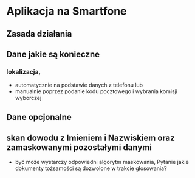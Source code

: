 # Aplikacja na Smartfone

## Zasada działania



## Dane jakie są konieczne

### lokalizacja, 
+ automatycznie na podstawie danych z telefonu lub 
+ manualnie poprzez podanie kodu pocztowego i wybrania komisji wyborczej


## Dane opcjonalne

## skan dowodu z Imieniem i Nazwiskiem oraz zamaskowanymi pozostałymi danymi
+ być może wystarczy odpowiedni algorytm maskowania,
Pytanie jakie dokumenty tożsamości są dozwolone w trakcie głosowania?
